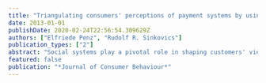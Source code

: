 ```yaml
---
title: "Triangulating consumers' perceptions of payment systems by using social representations theory: A multi-method approach"
date: 2013-01-01
publishDate: 2020-02-24T22:56:54.309629Z
authors: ["Elfriede Penz", "Rudolf R. Sinkovics"]
publication_types: ["2"]
abstract: "Social systems play a pivotal role in shaping customers' views, the adoption process and subsequent product diffusion for novel products. Perceptions of Austrian consumers regarding payment systems were assessed in a cross-sectional analysis applying social representations theory. Social representations help to unravel the sources of individuals' attitudinal or perceptual similarities and differences, which often stem from inter-group differences. In short, they are useful for the investigation of ‘deeper structure’ aspects of consumer behaviour, as has been shown in previous studies. This may be seen as a further step forward for marketing research, which operates largely on social phenomena. This study addresses the shortage of non-cognitive-based research in marketing by offering a methodological approach that uses triangulation on the basis of associative answers from social groups. A four-step analytic design revealed that consumer groups transpose the abstract concept of payment systems into tangible objects and processes in a similar way; however, their social background impacted which value was attached to established as well as new means of payment. Cash is still seen as the prototypical form of payment; newer forms, such as credit cards or ATM cards, appear already in the periphery of representations, urgently needing well-concerted marketing efforts to become recognized as substitutes for cash. From a managerial view, the research employs social phenomena as a basis for segmenting natural rather than nominal groups in order to better serve consumers' needs in an increasingly connected social reality. Copyright © 2013 John Wiley & Sons, Ltd."
featured: false
publication: "*Journal of Consumer Behaviour*"
---
```


